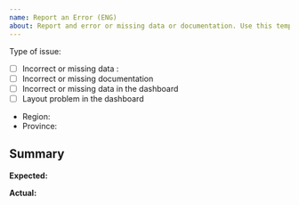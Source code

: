 ```yaml
---
name: Report an Error (ENG)
about: Report and error or missing data or documentation. Use this template if you are an English speaker
---
```


 <!--
Thank you for your interest in this repository.
Before making your contribution, please bear in mind that this is a data set with the sole intention of informing the public, maintained by a few staff of the Italian Civil Protection Agency.
While contributions and interest are welcome, we cannot respond to every request timeously.

Before you open an issue:
  - please check the other issues, including closed issues to see if someone else has already opened a similar issue.
  - delete above

-->

Type of issue:

- [ ] Incorrect or missing data : <!-- file -->
- [ ] Incorrect or missing documentation <!-- file -->
- [ ] Incorrect or missing data in the dashboard <!-- file -->
- [ ] Layout problem in the dashboard <!-- file -->

- Region:
- Province: 

## Summary

<!-- Provide a summary of the error, including which data set or file you are referring to. -->

**Expected:**

<!-- What data or information did you expect to find? -->

**Actual:** <!-- What data or inforation is actually present / mising / stated? -->

